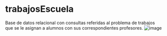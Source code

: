 # trabajosEscuela
Base de datos relacional con consultas referidas al problema de trabajos que se le asignan a alumnos con sus correspondientes profesores.
![image](https://user-images.githubusercontent.com/77026505/161388903-1c33d026-a3c9-472b-8d51-4754671d978c.png)
